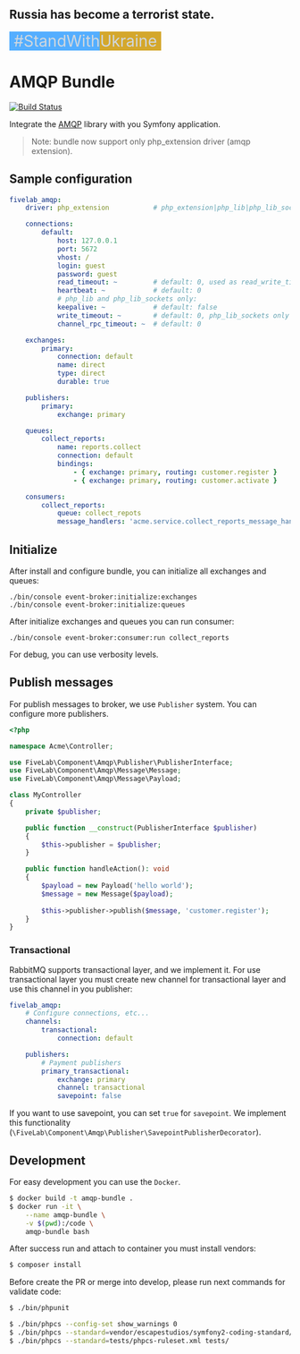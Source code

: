## Russia has become a terrorist state.

<div style="font-size: 2em; color: #d0d7de;">
    <span style="background-color: #54aeff">&nbsp;#StandWith</span><span style="background-color: #d4a72c">Ukraine&nbsp;</span>
</div>


AMQP Bundle
===========

[![Build Status](https://github.com/FiveLab/AmqpBundle/workflows/Testing/badge.svg?branch=master)](https://github.com/FiveLab/AmqpBundle/actions)

Integrate the [AMQP](https://github.com/FiveLab/Amqp) library with you Symfony application.

> Note: bundle now support only php_extension driver (amqp extension).

Sample configuration
--------------------

```yaml
fivelab_amqp:
    driver: php_extension           # php_extension|php_lib|php_lib_sockets

    connections:
        default: 
            host: 127.0.0.1
            port: 5672
            vhost: /
            login: guest
            password: guest
            read_timeout: ~         # default: 0, used as read_write_timeout for php_lib
            heartbeat: ~            # default: 0
            # php_lib and php_lib_sockets only:
            keepalive: ~            # default: false
            write_timeout: ~        # default: 0, php_lib_sockets only
            channel_rpc_timeout: ~  # default: 0

    exchanges:
        primary:
            connection: default
            name: direct
            type: direct
            durable: true

    publishers:
        primary:
            exchange: primary

    queues:
        collect_reports:
            name: reports.collect
            connection: default
            bindings:
                - { exchange: primary, routing: customer.register }
                - { exchange: primary, routing: customer.activate }

    consumers:
        collect_reports:
            queue: collect_repots
            message_handlers: 'acme.service.collect_reports_message_handler'
```

Initialize
----------

After install and configure bundle, you can initialize all exchanges and queues:

```shell script
./bin/console event-broker:initialize:exchanges
./bin/console event-broker:initialize:queues
```

After initialize exchanges and queues you can run consumer:

```shell script
./bin/console event-broker:consumer:run collect_reports
```

For debug, you can use verbosity levels.

Publish messages
----------------

For publish messages to broker, we use `Publisher` system. You can configure more publishers.

```php
<?php

namespace Acme\Controller;

use FiveLab\Component\Amqp\Publisher\PublisherInterface;
use FiveLab\Component\Amqp\Message\Message;
use FiveLab\Component\Amqp\Message\Payload;

class MyController 
{
    private $publisher;

    public function __construct(PublisherInterface $publisher)
    {
        $this->publisher = $publisher;
    }

    public function handleAction(): void
    {
        $payload = new Payload('hello world');
        $message = new Message($payload);
        
        $this->publisher->publish($message, 'customer.register');
    }   
}
```


### Transactional

RabbitMQ supports transactional layer, and we implement it. For use transactional layer you must create new channel for
transactional layer and use this channel in you publisher:

```yaml
fivelab_amqp:
    # Configure connections, etc...
    channels:
        transactional:
            connection: default 

    publishers:
        # Payment publishers
        primary_transactional:
            exchange: primary
            channel: transactional
            savepoint: false
```

If you want to use savepoint, you can set `true` for `savepoint`. We implement this functionality 
(`\FiveLab\Component\Amqp\Publisher\SavepointPublisherDecorator`). 

Development
-----------

For easy development you can use the `Docker`.

```bash
$ docker build -t amqp-bundle .
$ docker run -it \
    --name amqp-bundle \
    -v $(pwd):/code \
    amqp-bundle bash

``` 

After success run and attach to container you must install vendors:

```bash
$ composer install
```

Before create the PR or merge into develop, please run next commands for validate code:

```bash
$ ./bin/phpunit

$ ./bin/phpcs --config-set show_warnings 0
$ ./bin/phpcs --standard=vendor/escapestudios/symfony2-coding-standard/Symfony/ src/
$ ./bin/phpcs --standard=tests/phpcs-ruleset.xml tests/

```
